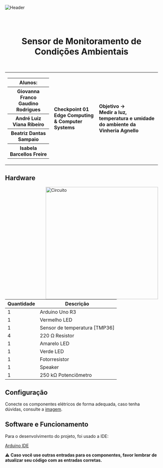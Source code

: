 <p align="center">
  
![Header](https://github.com/Ctrl-Alt-Challenge/CP01-EDCS/assets/110347145/4a59c771-42fa-413f-a02a-5ebf136ba7d3)
## 
</p>

<div align="center">
  <br>
  <h1>Sensor de Monitoramento de Condições Ambientais</h1>
</div>

<br>

<table>
  <tr>
    <td>
      <div>
        <table>
          <tr>
            <th>Alunos:</th>
          </tr>
          <tr>
            <th>Giovanna Franco Gaudino Rodrigues</th>
          </tr>
          <tr>
            <th>André Luiz Viana Ribeiro</th>
          </tr>
          <tr>
            <th>Beatriz Dantas Sampaio</th>
          </tr>
          <tr>
            <th>Isabela Barcellos Freire</th>
          </tr>
        </table>
      </div>
    </td>
    <td>
      <div>
        <b>Checkpoint 01 <br> Edge Computing & Computer Systems</b>
      <td> <b>Objetivo → <br> Medir a luz, temperatura e umidade do ambiente da Vinheria Agnello</b> </td>
      </div>
    </td>
  </tr>
</table>

<h2> Hardware </h2>
<img height="370em" src="https://github.com/Ctrl-Alt-Challenge/CP01-EDCS/assets/110347145/7f341af6-93d9-418b-94c4-7403772e867c" alt="Circuito" align="right">

<div align="left">

| Quantidade | Descrição                         |
|------------|-----------------------------------|
| 1          | Arduino Uno R3                    |
| 1          | Vermelho LED                      |
| 1          | Sensor de temperatura [TMP36]     |
| 4          | 220 Ω Resistor                    |
| 1          | Amarelo LED                       |
| 1          | Verde LED                         |
| 1          | Fotorresistor                     |
| 1          | Speaker                           |
| 1          | 250 kΩ Potenciômetro              |

</div>

<h2> Configuração </h2>

Conecte os componentes elétricos de forma adequada, caso tenha dúvidas, consulte a <a href="https://private-user-images.githubusercontent.com/110347145/270201334-7f341af6-93d9-418b-94c4-7403772e867c.png?jwt=eyJhbGciOiJIUzI1NiIsInR5cCI6IkpXVCJ9.eyJpc3MiOiJnaXRodWIuY29tIiwiYXVkIjoicmF3LmdpdGh1YnVzZXJjb250ZW50LmNvbSIsImtleSI6ImtleTEiLCJleHAiOjE2OTU2MTg1OTUsIm5iZiI6MTY5NTYxODI5NSwicGF0aCI6Ii8xMTAzNDcxNDUvMjcwMjAxMzM0LTdmMzQxYWY2LTkzZDktNDE4Yi05NGM0LTc0MDM3NzJlODY3Yy5wbmc_WC1BbXotQWxnb3JpdGhtPUFXUzQtSE1BQy1TSEEyNTYmWC1BbXotQ3JlZGVudGlhbD1BS0lBSVdOSllBWDRDU1ZFSDUzQSUyRjIwMjMwOTI1JTJGdXMtZWFzdC0xJTJGczMlMkZhd3M0X3JlcXVlc3QmWC1BbXotRGF0ZT0yMDIzMDkyNVQwNTA0NTVaJlgtQW16LUV4cGlyZXM9MzAwJlgtQW16LVNpZ25hdHVyZT1hMDI2OTgwZDJhOTQ4MTIxMzE3NzcxMTBiYjY1NThjNDkzMTczODM3OTllOGM3N2I2MTU3YWFlZTY2ZDk4YzZmJlgtQW16LVNpZ25lZEhlYWRlcnM9aG9zdCZhY3Rvcl9pZD0wJmtleV9pZD0wJnJlcG9faWQ9MCJ9.9vGApU_mUYTIeyWvIeExtXQ0pwjzsPC_J0Gix46VpAI">imagem</a>.

<h2> Software e Funcionamento </h2>

<p> Para o desenvolvimento do projeto, foi usado a IDE: </p> 

<a href="https://www.arduino.cc/en/software"> Arduino IDE </a>

:warning: <b> Caso você use outras entradas para os componentes, favor lembrar de atualizar seu código com as entradas corretas. </b>



